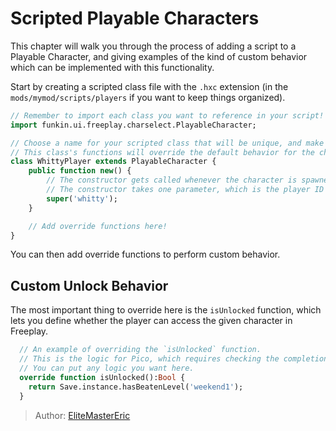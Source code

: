 [tags]: / "advanced,hscript,character"
# Scripted Playable Characters

This chapter will walk you through the process of adding a script to a Playable Character, and giving examples of the kind of custom behavior which can be implemented with this functionality.

Start by creating a scripted class file with the `.hxc` extension (in the `mods/mymod/scripts/players` if you want to keep things organized).

```haxe
// Remember to import each class you want to reference in your script!
import funkin.ui.freeplay.charselect.PlayableCharacter;

// Choose a name for your scripted class that will be unique, and make sure to specifically extend the PlayableCharacter class.
// This class's functions will override the default behavior for the character.
class WhittyPlayer extends PlayableCharacter {
	public function new() {
        // The constructor gets called whenever the character is spawned.
        // The constructor takes one parameter, which is the player ID for the player you are applying the script to.
		super('whitty');
	}

    // Add override functions here!
}
```

You can then add override functions to perform custom behavior.

## Custom Unlock Behavior

The most important thing to override here is the `isUnlocked` function, which lets you define whether the player can access the given character in Freeplay.

```haxe
  // An example of overriding the `isUnlocked` function.
  // This is the logic for Pico, which requires checking the completion status of a given story week.
  // You can put any logic you want here.
  override function isUnlocked():Bool {
    return Save.instance.hasBeatenLevel('weekend1');
  }
```

> Author: [EliteMasterEric](https://github.com/EliteMasterEric)